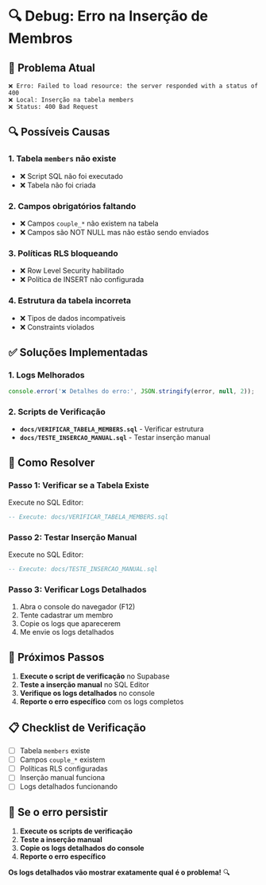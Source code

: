 # 🔍 Debug: Erro na Inserção de Membros

## 🎯 **Problema Atual**

```
❌ Erro: Failed to load resource: the server responded with a status of 400
❌ Local: Inserção na tabela members
❌ Status: 400 Bad Request
```

## 🔍 **Possíveis Causas**

### **1. Tabela `members` não existe**
- ❌ Script SQL não foi executado
- ❌ Tabela não foi criada

### **2. Campos obrigatórios faltando**
- ❌ Campos `couple_*` não existem na tabela
- ❌ Campos são NOT NULL mas não estão sendo enviados

### **3. Políticas RLS bloqueando**
- ❌ Row Level Security habilitado
- ❌ Política de INSERT não configurada

### **4. Estrutura da tabela incorreta**
- ❌ Tipos de dados incompatíveis
- ❌ Constraints violados

## ✅ **Soluções Implementadas**

### **1. Logs Melhorados**
```typescript
console.error('❌ Detalhes do erro:', JSON.stringify(error, null, 2));
```

### **2. Scripts de Verificação**
- **`docs/VERIFICAR_TABELA_MEMBERS.sql`** - Verificar estrutura
- **`docs/TESTE_INSERCAO_MANUAL.sql`** - Testar inserção manual

## 🔧 **Como Resolver**

### **Passo 1: Verificar se a Tabela Existe**
Execute no SQL Editor:
```sql
-- Execute: docs/VERIFICAR_TABELA_MEMBERS.sql
```

### **Passo 2: Testar Inserção Manual**
Execute no SQL Editor:
```sql
-- Execute: docs/TESTE_INSERCAO_MANUAL.sql
```

### **Passo 3: Verificar Logs Detalhados**
1. Abra o console do navegador (F12)
2. Tente cadastrar um membro
3. Copie os logs que aparecerem
4. Me envie os logs detalhados

## 🎯 **Próximos Passos**

1. **Execute o script de verificação** no Supabase
2. **Teste a inserção manual** no SQL Editor
3. **Verifique os logs detalhados** no console
4. **Reporte o erro específico** com os logs completos

## 📋 **Checklist de Verificação**

- [ ] Tabela `members` existe
- [ ] Campos `couple_*` existem
- [ ] Políticas RLS configuradas
- [ ] Inserção manual funciona
- [ ] Logs detalhados funcionando

## 🚨 **Se o erro persistir**

1. **Execute os scripts de verificação**
2. **Teste a inserção manual**
3. **Copie os logs detalhados do console**
4. **Reporte o erro específico**

**Os logs detalhados vão mostrar exatamente qual é o problema!** 🔍
